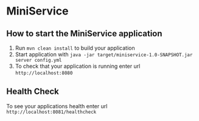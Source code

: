 # MiniService

How to start the MiniService application
---

1. Run `mvn clean install` to build your application
1. Start application with `java -jar target/miniservice-1.0-SNAPSHOT.jar server config.yml`
1. To check that your application is running enter url `http://localhost:8080`

Health Check
---

To see your applications health enter url `http://localhost:8081/healthcheck`
